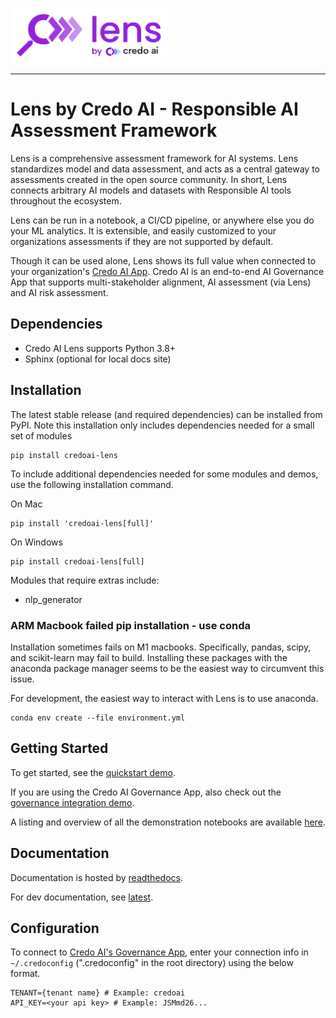 <img src="https://raw.githubusercontent.com/credo-ai/credoai_lens/develop/docs/_static/images/credo_ai-lens.png" width="250" alt="Credo AI Lens"><br>

--------------------------------------

# Lens by Credo AI - Responsible AI Assessment Framework

Lens is a comprehensive assessment framework for AI systems. 
Lens standardizes model and data assessment, and acts as a central gateway to assessments 
created in the open source community. In short, Lens connects arbitrary AI models and datasets
with Responsible AI tools throughout the ecosystem.

Lens can be run in a notebook, a CI/CD pipeline, or anywhere else you do your ML analytics.
It is extensible, and easily customized to your organizations assessments if they are not 
supported by default. 

Though it can be used alone, Lens shows its full value when connected to your organization's 
[Credo AI App](https://www.credo.ai/product). Credo AI is an end-to-end AI Governance
App that supports multi-stakeholder alignment, AI assessment (via Lens) and AI risk assessment.



## Dependencies

- Credo AI Lens supports Python 3.8+
- Sphinx (optional for local docs site)


## Installation

The latest stable release (and required dependencies) can be installed from PyPI.
Note this installation only includes dependencies needed for a small set of modules

```
pip install credoai-lens
```

To include additional dependencies needed for some modules and demos, use the 
following installation command. 

On Mac
```
pip install 'credoai-lens[full]'
```

On Windows
```
pip install credoai-lens[full]
```

Modules that require extras include:
* nlp_generator


### ARM Macbook failed pip installation - use conda

Installation sometimes fails on M1 macbooks. Specifically, pandas, scipy, and scikit-learn 
may fail to build. Installing these packages with the anaconda package manager seems to be
the easiest way to circumvent this issue. 

For development, the easiest way to interact with Lens is to use anaconda.

```
conda env create --file environment.yml
```

## Getting Started

To get started, see the [quickstart demo](https://credoai-lens.readthedocs.io/en/latest/notebooks/quickstart.html).

If you are using the Credo AI Governance App, also check out the [governance integration demo](https://credoai-lens.readthedocs.io/en/latest/notebooks/governance_integration.html).

A listing and overview of all the demonstration notebooks are available [here](https://github.com/credo-ai/credoai_lens/tree/develop/docs/notebooks).

## Documentation

Documentation is hosted by [readthedocs](https://credoai-lens.readthedocs.io/en/stable/).

For dev documentation, see [latest](https://credoai-lens.readthedocs.io/en/latest/index.html).

## Configuration

To connect to [Credo AI's Governance App](https://www.credo.ai/product), enter your connection info in `~/.credoconfig` (".credoconfig" in the root directory) using
the below format. 

```
TENANT={tenant name} # Example: credoai
API_KEY=<your api key> # Example: JSMmd26...
```
 
